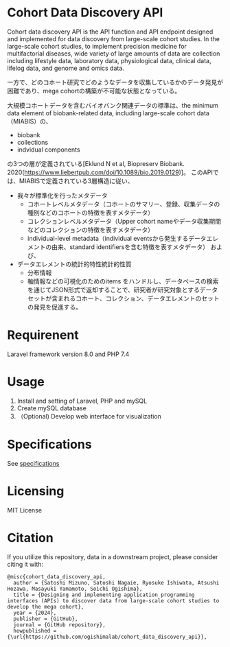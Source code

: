 # Cohort Data Discovery API


Cohort data discovery API is the API function and API endpoint designed and implemented for data discovery from large-scale cohort studies. 
In the large-scale cohort studies, to implement precision
medicine for multifactorial diseases, wide variety of large amounts of data are collection including lifestyle data, laboratory data,
physiological data, clinical data, lifelog data, and genome and omics data. 

一方で、どのコホート研究でどのようなデータを収集しているかのデータ発見が困難であり、mega cohortの構築が不可能な状態となっている。

大規模コホートデータを含むバイオバンク関連データの標準は、the minimum data element of biobank-related data, including large-scale cohort data（MIABIS）の、
- biobank
- collections
- indvidual components

の3つの層が定義されている[Eklund N et al, Biopreserv Biobank. 2020(https://www.liebertpub.com/doi/10.1089/bio.2019.0129)]。
このAPIでは、MIABISで定義されている3層構造に従い、
- 我々が標準化を行ったメタデータ
  - コホートレベルメタデータ（コホートのサマリー、登録、収集データの種別などのコホートの特徴を表すメタデータ）
  - コレクションレベルメタデータ（Upper cohort nameやデータ収集期間などのコレクションの特徴を表すメタデータ）
  - individual-level metadata（individual eventsから発生するデータエレメントの由来、standard identifiersを含む特徴を表すメタデータ）
および、
- データエレメントの統計的特性統計的性質
  - 分布情報
  - 軸情報などの可視化のためのitems
をハンドルし、データベースの検索を通じてJSON形式で返却することで、研究者が研究対象とするデータセットが含まれるコホート、コレクション、データエレメントのセットの発見を促進する。


# Requirenent
Laravel framework version 8.0 and PHP 7.4

# Usage
1. Install and setting of Laravel, PHP and mySQL
2. Create mySQL database
3. （Optional) Develop web interface for visualization
# Specifications
See [specifications](https://github.com/ogishimalab/cohort_data_discovery_api/blob/main/API/specifications.md)

# Licensing
MIT License

# Citation
If you utilize this repository, data in a downstream project, please consider citing it with:

```
@misc{cohort_data_discovery_api,
  author = {Satoshi Mizuno, Satoshi Nagaie, Ryosuke Ishiwata, Atsushi Hozawa, Masayuki Yamamoto, Soichi Ogishima},
  title = {Designing and implementing application programming interfaces (APIs) to discover data from large-scale cohort studies to develop the mega cohort},
  year = {2024},
  publisher = {GitHub},
  journal = {GitHub repository},
  howpublished = {\url{https://github.com/ogishimalab/cohort_data_discovery_api}},
```
